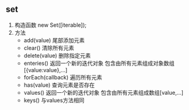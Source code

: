 ## set
1. 构造函数 new Set([iterable]);
2. 方法
    + add(value) 尾部添加元素
    + clear() 清除所有元素
    + delete(value) 删除指定元素
    + enteries() 返回一个新的迭代对象 包含由所有元素组成对象数组[{value:value},...]
    + forEach(callback) 遍历所有元素
    + has(value) 查询元素是否存在
    + values() 返回一个新的迭代对象 包含由所有元素组成数组[value,...]
    + keys() 与values方法相同